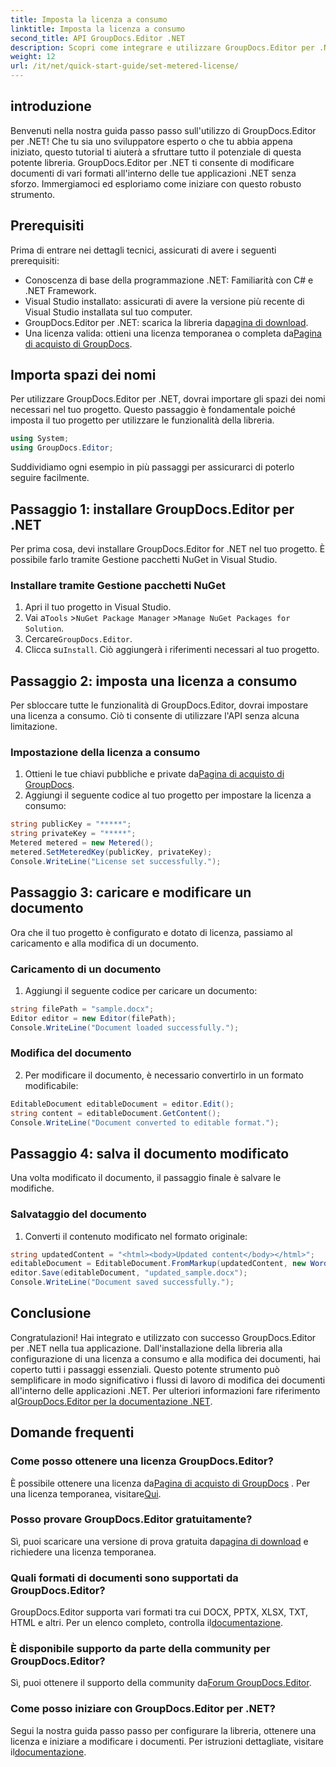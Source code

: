 ```yaml
---
title: Imposta la licenza a consumo
linktitle: Imposta la licenza a consumo
second_title: API GroupDocs.Editor .NET
description: Scopri come integrare e utilizzare GroupDocs.Editor per .NET con la nostra guida completa. Sblocca potenti funzionalità di modifica dei documenti nelle tue applicazioni .NET.
weight: 12
url: /it/net/quick-start-guide/set-metered-license/
---
```

## introduzione
Benvenuti nella nostra guida passo passo sull'utilizzo di GroupDocs.Editor per .NET! Che tu sia uno sviluppatore esperto o che tu abbia appena iniziato, questo tutorial ti aiuterà a sfruttare tutto il potenziale di questa potente libreria. GroupDocs.Editor per .NET ti consente di modificare documenti di vari formati all'interno delle tue applicazioni .NET senza sforzo. Immergiamoci ed esploriamo come iniziare con questo robusto strumento.
## Prerequisiti
Prima di entrare nei dettagli tecnici, assicurati di avere i seguenti prerequisiti:
- Conoscenza di base della programmazione .NET: Familiarità con C# e .NET Framework.
- Visual Studio installato: assicurati di avere la versione più recente di Visual Studio installata sul tuo computer.
-  GroupDocs.Editor per .NET: scarica la libreria da[pagina di download](https://releases.groupdocs.com/editor/net/).
-  Una licenza valida: ottieni una licenza temporanea o completa da[Pagina di acquisto di GroupDocs](https://purchase.groupdocs.com/temporary-license/).
## Importa spazi dei nomi
Per utilizzare GroupDocs.Editor per .NET, dovrai importare gli spazi dei nomi necessari nel tuo progetto. Questo passaggio è fondamentale poiché imposta il tuo progetto per utilizzare le funzionalità della libreria.
```csharp
using System;
using GroupDocs.Editor;
```
Suddividiamo ogni esempio in più passaggi per assicurarci di poterlo seguire facilmente.
## Passaggio 1: installare GroupDocs.Editor per .NET
Per prima cosa, devi installare GroupDocs.Editor for .NET nel tuo progetto. È possibile farlo tramite Gestione pacchetti NuGet in Visual Studio.
### Installare tramite Gestione pacchetti NuGet
1. Apri il tuo progetto in Visual Studio.
2.  Vai a`Tools` >`NuGet Package Manager` >`Manage NuGet Packages for Solution`.
3.  Cercare`GroupDocs.Editor`.
4.  Clicca su`Install`.
Ciò aggiungerà i riferimenti necessari al tuo progetto.
## Passaggio 2: imposta una licenza a consumo
Per sbloccare tutte le funzionalità di GroupDocs.Editor, dovrai impostare una licenza a consumo. Ciò ti consente di utilizzare l'API senza alcuna limitazione.
### Impostazione della licenza a consumo
1.  Ottieni le tue chiavi pubbliche e private da[Pagina di acquisto di GroupDocs](https://purchase.groupdocs.com/temporary-license/).
2. Aggiungi il seguente codice al tuo progetto per impostare la licenza a consumo:
```csharp
string publicKey = "*****";
string privateKey = "*****";
Metered metered = new Metered();
metered.SetMeteredKey(publicKey, privateKey);
Console.WriteLine("License set successfully.");
```
## Passaggio 3: caricare e modificare un documento
Ora che il tuo progetto è configurato e dotato di licenza, passiamo al caricamento e alla modifica di un documento.
### Caricamento di un documento
1. Aggiungi il seguente codice per caricare un documento:
```csharp
string filePath = "sample.docx";
Editor editor = new Editor(filePath);
Console.WriteLine("Document loaded successfully.");
```
### Modifica del documento
2. Per modificare il documento, è necessario convertirlo in un formato modificabile:
```csharp
EditableDocument editableDocument = editor.Edit();
string content = editableDocument.GetContent();
Console.WriteLine("Document converted to editable format.");
```
## Passaggio 4: salva il documento modificato
Una volta modificato il documento, il passaggio finale è salvare le modifiche.
### Salvataggio del documento
1. Converti il contenuto modificato nel formato originale:
```csharp
string updatedContent = "<html><body>Updated content</body></html>";
editableDocument = EditableDocument.FromMarkup(updatedContent, new WordProcessingSaveOptions());
editor.Save(editableDocument, "updated_sample.docx");
Console.WriteLine("Document saved successfully.");
```
## Conclusione
 Congratulazioni! Hai integrato e utilizzato con successo GroupDocs.Editor per .NET nella tua applicazione. Dall'installazione della libreria alla configurazione di una licenza a consumo e alla modifica dei documenti, hai coperto tutti i passaggi essenziali. Questo potente strumento può semplificare in modo significativo i flussi di lavoro di modifica dei documenti all'interno delle applicazioni .NET. Per ulteriori informazioni fare riferimento al[GroupDocs.Editor per la documentazione .NET](https://tutorials.groupdocs.com/editor/net/).
## Domande frequenti
### Come posso ottenere una licenza GroupDocs.Editor?
 È possibile ottenere una licenza da[Pagina di acquisto di GroupDocs](https://purchase.groupdocs.com/buy) . Per una licenza temporanea, visitare[Qui](https://purchase.groupdocs.com/temporary-license/).
### Posso provare GroupDocs.Editor gratuitamente?
 Sì, puoi scaricare una versione di prova gratuita da[pagina di download](https://releases.groupdocs.com/) e richiedere una licenza temporanea.
### Quali formati di documenti sono supportati da GroupDocs.Editor?
 GroupDocs.Editor supporta vari formati tra cui DOCX, PPTX, XLSX, TXT, HTML e altri. Per un elenco completo, controlla il[documentazione](https://tutorials.groupdocs.com/editor/net/).
### È disponibile supporto da parte della community per GroupDocs.Editor?
 Sì, puoi ottenere il supporto della community da[Forum GroupDocs.Editor](https://forum.groupdocs.com/c/editor/20).
### Come posso iniziare con GroupDocs.Editor per .NET?
 Segui la nostra guida passo passo per configurare la libreria, ottenere una licenza e iniziare a modificare i documenti. Per istruzioni dettagliate, visitare il[documentazione](https://tutorials.groupdocs.com/editor/net/).